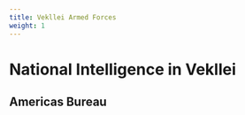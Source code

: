 ```yaml
---
title: Vekllei Armed Forces
weight: 1
---
```


# National Intelligence in Vekllei

## Americas Bureau
